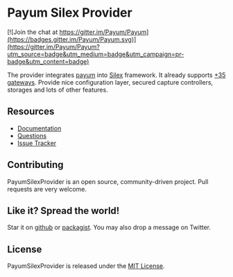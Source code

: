 # Payum Silex Provider

[![Join the chat at https://gitter.im/Payum/Payum](https://badges.gitter.im/Payum/Payum.svg)](https://gitter.im/Payum/Payum?utm_source=badge&utm_medium=badge&utm_campaign=pr-badge&utm_content=badge)

The provider integrates [payum](http://payum.forma-dev.com/documentation#PayumSilexProvider) into [Silex](http://silex.sensiolabs.org/) framework.
It already supports [+35 gateways](https://github.com/Payum/Core/blob/master/Resources/docs/supported-gateways.md).
Provide nice configuration layer, secured capture controllers, storages and lots of other features.

## Resources

* [Documentation](http://payum.org/doc#PayumSilexProvider)
* [Questions](http://stackoverflow.com/questions/tagged/payum)
* [Issue Tracker](https://github.com/Payum/PayumSilexProvider/issues)

## Contributing

PayumSilexProvider is an open source, community-driven project. Pull requests are very welcome.

## Like it? Spread the world!

Star it on [github](https://github.com/Payum/PayumSilexProvider) or [packagist](https://packagist.org/packages/payum/payum-silex-provider).
You may also drop a message on Twitter.

## License

PayumSilexProvider is released under the [MIT License](LICENSE).
